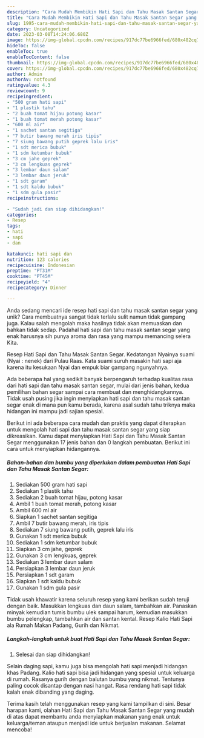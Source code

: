 ```yaml
---
description: "Cara Mudah Membikin Hati Sapi dan Tahu Masak Santan Segar yang Mantap"
title: "Cara Mudah Membikin Hati Sapi dan Tahu Masak Santan Segar yang Mantap"
slug: 1995-cara-mudah-membikin-hati-sapi-dan-tahu-masak-santan-segar-yang-mantap
category: Uncategorized
date: 2023-03-08T14:24:06.680Z
image: https://img-global.cpcdn.com/recipes/917dc77be6966fed/680x482cq70/hati-sapi-dan-tahu-masak-santan-segar-foto-resep-utama.jpg
hideToc: false
enableToc: true
enableTocContent: false
thumbnail: https://img-global.cpcdn.com/recipes/917dc77be6966fed/680x482cq70/hati-sapi-dan-tahu-masak-santan-segar-foto-resep-utama.jpg
cover: https://img-global.cpcdn.com/recipes/917dc77be6966fed/680x482cq70/hati-sapi-dan-tahu-masak-santan-segar-foto-resep-utama.jpg
author: Admin
authorAv: notfound
ratingvalue: 4.3
reviewcount: 9
recipeingredient:
- "500 gram hati sapi"
- "1 plastik tahu"
- "2 buah tomat hijau potong kasar"
- "1 buah tomat merah potong kasar"
- "600 ml air"
- "1 sachet santan segitiga"
- "7 butir bawang merah iris tipis"
- "7 siung bawang putih geprek lalu iris"
- "1 sdt merica bubuk"
- "1 sdm ketumbar bubuk"
- "3 cm jahe geprek"
- "3 cm lengkuas geprek"
- "3 lembar daun salam"
- "3 lembar daun jeruk"
- "1 sdt garam"
- "1 sdt kaldu bubuk"
- "1 sdm gula pasir"
recipeinstructions:

- "Sudah jadi dan siap dihidangkan!"
categories:
- Resep
tags:
- hati
- sapi
- dan

katakunci: hati sapi dan 
nutrition: 123 calories
recipecuisine: Indonesian
preptime: "PT31M"
cooktime: "PT45M"
recipeyield: "4"
recipecategory: Dinner

---
```





Anda sedang mencari ide resep hati sapi dan tahu masak santan segar yang unik? Cara membuatnya sangat tidak terlalu sulit namun tidak gampang juga. Kalau salah mengolah maka hasilnya tidak akan memuaskan dan bahkan tidak sedap. Padahal hati sapi dan tahu masak santan segar yang enak harusnya sih punya aroma dan rasa yang mampu memancing selera Kita.





Resep Hati Sapi dan Tahu Masak Santan Segar. Kedatangan Nyainya suami (Nyai : nenek) dari Pulau Raas. Kata suami suruh masakin hati sapi aja karena itu kesukaan Nyai dan empuk biar gampang ngunyahnya.

Ada beberapa hal yang sedikit banyak berpengaruh terhadap kualitas rasa dari hati sapi dan tahu masak santan segar, mulai dari jenis bahan, kedua pemilihan bahan segar sampai cara membuat dan menghidangkannya. Tidak usah pusing jika ingin menyiapkan hati sapi dan tahu masak santan segar enak di mana pun kamu berada, karena asal sudah tahu triknya maka hidangan ini mampu jadi sajian spesial.






Berikut ini ada beberapa cara mudah dan praktis yang dapat diterapkan untuk mengolah hati sapi dan tahu masak santan segar yang siap dikreasikan. Kamu dapat menyiapkan Hati Sapi dan Tahu Masak Santan Segar menggunakan 17 jenis bahan dan 0 langkah pembuatan. Berikut ini cara untuk menyiapkan hidangannya.

<!--inarticleads1-->

##### Bahan-bahan dan bumbu yang diperlukan dalam pembuatan Hati Sapi dan Tahu Masak Santan Segar:

1. Sediakan 500 gram hati sapi
1. Sediakan 1 plastik tahu
1. Sediakan 2 buah tomat hijau, potong kasar
1. Ambil 1 buah tomat merah, potong kasar
1. Ambil 600 ml air
1. Siapkan 1 sachet santan segitiga
1. Ambil 7 butir bawang merah, iris tipis
1. Sediakan 7 siung bawang putih, geprek lalu iris
1. Gunakan 1 sdt merica bubuk
1. Sediakan 1 sdm ketumbar bubuk
1. Siapkan 3 cm jahe, geprek
1. Gunakan 3 cm lengkuas, geprek
1. Sediakan 3 lembar daun salam
1. Persiapkan 3 lembar daun jeruk
1. Persiapkan 1 sdt garam
1. Siapkan 1 sdt kaldu bubuk
1. Gunakan 1 sdm gula pasir


Tidak usah khawatir karena seluruh resep yang kami berikan sudah teruji dengan baik. Masukkan lengkuas dan daun salam, tambahkan air. Panaskan minyak kemudian tumis bumbu ulek sampai harum, kemudian masukkan bumbu pelengkap, tambahkan air dan santan kental. Resep Kalio Hati Sapi ala Rumah Makan Padang, Gurih dan Nikmat. 

<!--inarticleads2-->

##### Langkah-langkah untuk buat Hati Sapi dan Tahu Masak Santan Segar:


1. Selesai dan siap dihidangkan!

Selain daging sapi, kamu juga bisa mengolah hati sapi menjadi hidangan khas Padang. Kalio hati sapi bisa jadi hidangan yang spesial untuk keluarga di rumah. Rasanya gurih dengan balutan bumbu yang nikmat. Tentunya paling cocok disantap dengan nasi hangat. Rasa rendang hati sapi tidak kalah enak dibanding yang daging. 

Terima kasih telah menggunakan resep yang kami tampilkan di sini. Besar harapan kami, olahan Hati Sapi dan Tahu Masak Santan Segar yang mudah di atas dapat membantu anda menyiapkan makanan yang enak untuk keluarga/teman ataupun menjadi ide untuk berjualan makanan. Selamat mencoba!

